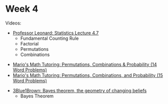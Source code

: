 # Week 4

Videos:
- [Professor Leonard: Statistics Lecture 4.7](https://www.youtube.com/watch?v=oWJB0NaIcEE&list=PL5102DFDC6790F3D0)
    - Fundamental Counting Rule
    - Factorial
    - Permutations
    - Combinations
<!---->
- [Mario's Math Tutoring: Permutations, Combinations & Probability (14 Word Problems)](https://www.youtube.com/watch?v=tnF9f3zCCKI)
- [Mario's Math Tutoring: Permutations, Combinations, and Probability (15 Word Problems) ](https://www.youtube.com/watch?v=NJB6eP4_Tks)
<!---->
- [3Blue1Brown: Bayes theorem, the geometry of changing beliefs ](https://www.youtube.com/watch?v=HZGCoVF3YvM)
    - Bayes Theorem